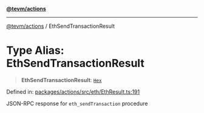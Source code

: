 [**@tevm/actions**](../README.md)

***

[@tevm/actions](../globals.md) / EthSendTransactionResult

# Type Alias: EthSendTransactionResult

> **EthSendTransactionResult**: [`Hex`](Hex.md)

Defined in: [packages/actions/src/eth/EthResult.ts:191](https://github.com/evmts/tevm-monorepo/blob/main/packages/actions/src/eth/EthResult.ts#L191)

JSON-RPC response for `eth_sendTransaction` procedure
